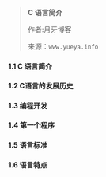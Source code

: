 > **C 语言简介**
>
> 作者:月牙博客
>
> 来源：`www.yueya.info`



#### 1.1 C 语言简介



#### 1.2 C语言的发展历史

#### 1.3 编程开发



#### 1.4 第一个程序



#### 1.5 语言标准



#### 1.6 语言特点

